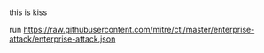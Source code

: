 #
this is kiss

run 
https://raw.githubusercontent.com/mitre/cti/master/enterprise-attack/enterprise-attack.json